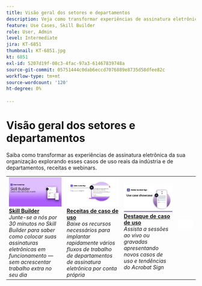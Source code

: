 ```yaml
---
title: Visão geral dos setores e departamentos
description: Veja como transformar experiências de assinatura eletrônica de clientes e funcionários por meio desses casos de uso, receitas e webinars reais de departamentos e da indústria
feature: Use Cases, Skill Builder
role: User, Admin
level: Intermediate
jira: KT-6851
thumbnail: KT-6851.jpg
kt: 6851
exl-id: 5207d19f-08c3-4fac-97a3-61467839748a
source-git-commit: 05751444c0dab6eccd7076889e8735d58dfee82c
workflow-type: tm+mt
source-wordcount: '120'
ht-degree: 0%

---
```


# Visão geral dos setores e departamentos

Saiba como transformar as experiências de assinatura eletrônica da sua organização explorando esses casos de uso reais da indústria e de departamentos, receitas e webinars.

<table style="table-layout:fixed">
<tr>
  <td>
    <a href="innovation-series.md">
      <img alt="Skill Builder" src="../assets/SB_1280.jpg" />
    </a>
    <div>
    <a href="innovation-series.md"><strong>Skill Builder</strong></a>
    </div>
    <em>Junte-se a nós por 30 minutos no Skill Builder para saber como colocar suas assinaturas eletrônicas em funcionamento — sem acrescentar trabalho extra no seu dia</em>
    <br>
  </td>
  <td>
    <a href="recipes.md">
      <img alt="Receitas de caso de uso" src="../assets/Expand_RecipeR.png" />
    </a>
    <div>
    <a href="recipes.md"><strong>Receitas de caso de uso</strong></a>
    </div>
    <em>Baixe os recursos necessários para implantar rapidamente vários fluxos de trabalho de departamentos de assinatura eletrônica por conta própria</em>
    <br>
  </td>
  <td>
    <a href="use-case-showcase.md">
      <img alt="Destaque de caso de uso" src="../assets/UseCaseShowcaseR.png" />
    </a>
    <div>
    <a href="use-case-showcase.md"><strong>Destaque de caso de uso</strong></a>
    </div>
    <em>Assista a sessões ao vivo ou gravadas apresentando novos casos de uso e tendências do Acrobat Sign</em>
    <br>
  </td>
  <td>
    <img alt="Espaçador" src="../assets/Whitespacer.png" />
    <div>
    <br>
  </td>
</tr>
</table>
